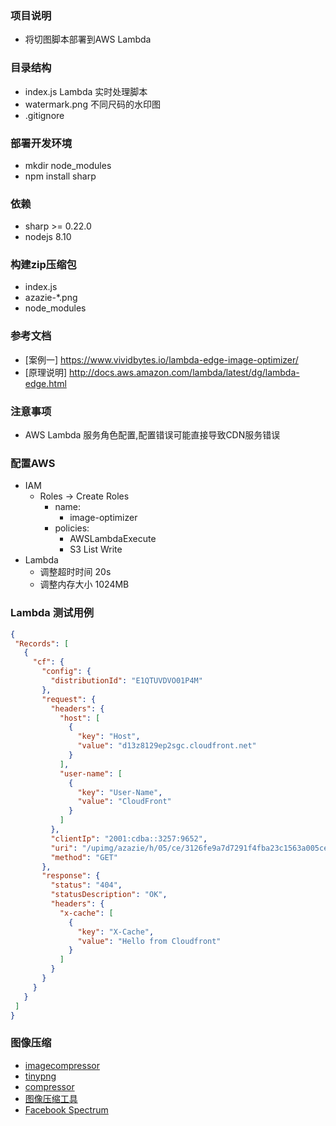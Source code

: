 ### 项目说明

 * 将切图脚本部署到AWS Lambda
 
### 目录结构
 * index.js Lambda 实时处理脚本
 * watermark.png 不同尺码的水印图
 * .gitignore

### 部署开发环境
 *  mkdir node_modules
 *  npm install sharp
 
### 依赖
 * sharp >= 0.22.0
 * nodejs 8.10 
 
### 构建zip压缩包
 * index.js
 * azazie-*.png
 * node_modules
 
### 参考文档
 * [案例一] https://www.vividbytes.io/lambda-edge-image-optimizer/  
 * [原理说明] http://docs.aws.amazon.com/lambda/latest/dg/lambda-edge.html

### 注意事项
 * AWS Lambda 服务角色配置,配置错误可能直接导致CDN服务错误

### 配置AWS
 * IAM
     * Roles -> Create Roles
        * name: 
            * image-optimizer
        * policies: 
            * AWSLambdaExecute
            * S3 List Write 
 * Lambda
    * 调整超时时间 20s
    * 调整内存大小 1024MB
 
 ### Lambda 测试用例
 ```json
 {
  "Records": [
    {
      "cf": {
        "config": {
          "distributionId": "E1QTUVDVO01P4M"
        },
        "request": {
          "headers": {
            "host": [
              {
                "key": "Host",
                "value": "d13z8129ep2sgc.cloudfront.net"
              }
            ],
            "user-name": [
              {
                "key": "User-Name",
                "value": "CloudFront"
              }
            ]
          },
          "clientIp": "2001:cdba::3257:9652",
          "uri": "/upimg/azazie/h/05/ce/3126fe9a7d7291f4fba23c1563a005ce.jpg",
          "method": "GET"
        },
        "response": {
          "status": "404",
          "statusDescription": "OK",
          "headers": {
            "x-cache": [
              {
                "key": "X-Cache",
                "value": "Hello from Cloudfront"
              }
            ]
          }
        }
      }
    }
  ]
}
 ```         

### 图像压缩
  * [imagecompressor](https://imagecompressor.com/ "图像在线压缩")
  * [tinypng](https://tinypng.com/ "图片压缩")
  * [compressor](https://compressor.io/compress "图片压缩")
  * [图像压缩工具](https://blog.csdn.net/yong_wuqing/article/details/81626351)
  * [Facebook Spectrum](https://www.oschina.net/news/103782/facebook-releases-spectrum-make-uploading-photos-more-efficient "Spectrum")
